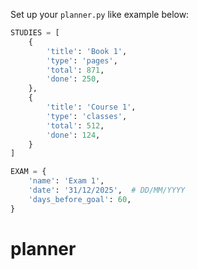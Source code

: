 Set up your `planner.py` like example below:

````python
STUDIES = [
    {
        'title': 'Book 1',
        'type': 'pages',
        'total': 871,
        'done': 250,
    },
    {
        'title': 'Course 1',
        'type': 'classes',
        'total': 512,
        'done': 124,
    }
]

EXAM = {
    'name': 'Exam 1',
    'date': '31/12/2025',  # DD/MM/YYYY
    'days_before_goal': 60,
}
````
# planner

